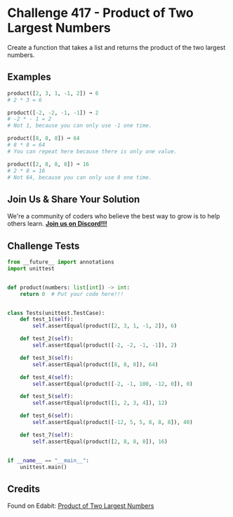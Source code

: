 # Challenge 417 - Product of Two Largest Numbers

Create a function that takes a list and returns the product of the two largest numbers.

## Examples
```python
product([2, 3, 1, -1, 2]) ➞ 6
# 2 * 3 = 6

product([-2, -2, -1, -1]) ➞ 2
# -2 * - 1 = 2
# Not 1, because you can only use -1 one time.

product([8, 8, 8]) ➞ 64
# 8 * 8 = 64
# You can repeat here because there is only one value.

product([2, 8, 8, 8]) ➞ 16
# 2 * 8 = 16
# Not 64, because you can only use 8 one time.
```
## Join Us & Share Your Solution

We're a community of coders who believe the best way to grow is to help others learn. **[Join us on Discord!!!](https://discord.gg/sfHykntuGy)**

## Challenge Tests
```python
from __future__ import annotations
import unittest


def product(numbers: list[int]) -> int:
    return 0  # Put your code here!!!


class Tests(unittest.TestCase):
    def test_1(self):
        self.assertEqual(product([2, 3, 1, -1, 2]), 6)

    def test_2(self):
        self.assertEqual(product([-2, -2, -1, -1]), 2)

    def test_3(self):
        self.assertEqual(product([8, 8, 8]), 64)

    def test_4(self):
        self.assertEqual(product([-2, -1, 100, -12, 0]), 0)

    def test_5(self):
        self.assertEqual(product([1, 2, 3, 4]), 12)

    def test_6(self):
        self.assertEqual(product([-12, 5, 5, 8, 8, 8]), 40)

    def test_7(self):
        self.assertEqual(product([2, 8, 8, 8]), 16)


if __name__ == "__main__":
    unittest.main()
```
## Credits

Found on Edabit: [Product of Two Largest Numbers](https://edabit.com/challenge/T3CDjiW46KT8si6A8)
